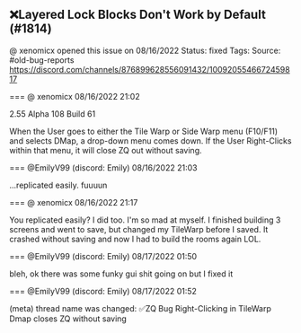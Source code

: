 ## ❌Layered Lock Blocks Don't Work by Default (#1814)
@ xenomicx opened this issue on 08/16/2022
Status: fixed
Tags: 
Source: #old-bug-reports https://discord.com/channels/876899628556091432/1009205546672459817


=== @ xenomicx 08/16/2022 21:02

2.55 Alpha 108 Build 61

When the User goes to either the Tile Warp or Side Warp menu (F10/F11) and selects DMap, a drop-down menu comes down. If the User Right-Clicks within that menu, it will close ZQ out without saving.

=== @EmilyV99 (discord: Emily) 08/16/2022 21:03

...replicated easily.
fuuuun

=== @ xenomicx 08/16/2022 21:17

You replicated easily? I did too. I'm so mad at myself. I finished building 3 screens and went to save, but changed my TileWarp before I saved. It crashed without saving and now I had to build the rooms again LOL.

=== @EmilyV99 (discord: Emily) 08/17/2022 01:50

bleh, ok
there was some funky gui shit going on
but I fixed it

=== @EmilyV99 (discord: Emily) 08/17/2022 01:52

(meta) thread name was changed: ✅ZQ Bug Right-Clicking in TileWarp Dmap closes ZQ without saving
